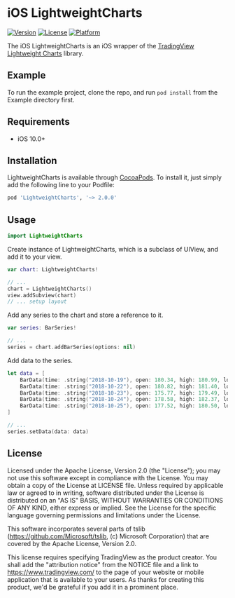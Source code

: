 # iOS LightweightCharts

[![Version](https://img.shields.io/cocoapods/v/LightweightCharts.svg?style=flat)](https://cocoapods.org/pods/LightweightCharts)
[![License](https://img.shields.io/cocoapods/l/LightweightCharts.svg?style=flat)](https://cocoapods.org/pods/LightweightCharts)
[![Platform](https://img.shields.io/cocoapods/p/LightweightCharts.svg?style=flat)](https://cocoapods.org/pods/LightweightCharts)

The iOS LightweightCharts is an iOS wrapper of the [TradingView Lightweight Charts](https://github.com/tradingview/lightweight-charts) library.

## Example

To run the example project, clone the repo, and run `pod install` from the Example directory first.

## Requirements

- iOS 10.0+

## Installation

LightweightCharts is available through [CocoaPods](https://cocoapods.org). To install
it, just simply add the following line to your Podfile:

```ruby
pod 'LightweightCharts', '~> 2.0.0'
```
## Usage

```swift
import LightweightCharts
```

Create instance of LightweightCharts, which is a subclass of UIView, and add it to your view.
```swift
var chart: LightweightCharts!

// ...
chart = LightweightCharts()
view.addSubview(chart)
// ... setup layout
```

Add any series to the chart and store a reference to it.
```swift
var series: BarSeries!

// ...
series = chart.addBarSeries(options: nil)
```

Add data to the series.
```swift
let data = [
    BarData(time: .string("2018-10-19"), open: 180.34, high: 180.99, low: 178.57, close: 179.85),
    BarData(time: .string("2018-10-22"), open: 180.82, high: 181.40, low: 177.56, close: 178.75),
    BarData(time: .string("2018-10-23"), open: 175.77, high: 179.49, low: 175.44, close: 178.53),
    BarData(time: .string("2018-10-24"), open: 178.58, high: 182.37, low: 176.31, close: 176.97),
    BarData(time: .string("2018-10-25"), open: 177.52, high: 180.50, low: 176.83, close: 179.07)
]

// ...
series.setData(data: data)
```

## License

Licensed under the Apache License, Version 2.0 (the "License"); you may not use this software except in compliance with the License. You may obtain a copy of the License at LICENSE file. Unless required by applicable law or agreed to in writing, software distributed under the License is distributed on an "AS IS" BASIS, WITHOUT WARRANTIES OR CONDITIONS OF ANY KIND, either express or implied. See the License for the specific language governing permissions and limitations under the License.

This software incorporates several parts of tslib (https://github.com/Microsoft/tslib, (c) Microsoft Corporation) that are covered by the Apache License, Version 2.0.

This license requires specifying TradingView as the product creator. You shall add the "attribution notice" from the NOTICE file and a link to https://www.tradingview.com/ to the page of your website or mobile application that is available to your users. As thanks for creating this product, we'd be grateful if you add it in a prominent place.
